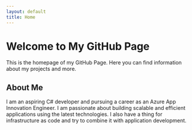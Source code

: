 ```yaml
---
layout: default
title: Home
---
```


# Welcome to My GitHub Page

This is the homepage of my GitHub Page. Here you can find information about my projects and more.

## About Me

I am an aspiring C# developer and pursuing a career as an Azure App Innovation Engineer. I am passionate about building scalable and efficient applications using the latest technologies. I also have a thing for infrastructure as code and try to combine it with application development.
